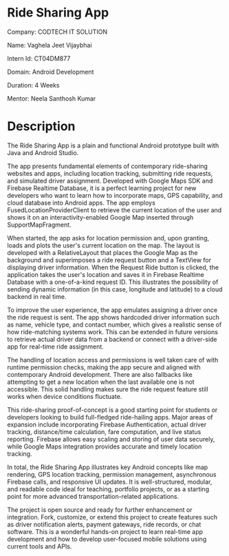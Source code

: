 # Ride Sharing App

Company: CODTECH IT SOLUTION

Name: Vaghela Jeet Vijaybhai

Intern Id: CT04DM877

Domain: Android Development

Duration: 4 Weeks 

Mentor: Neela Santhosh Kumar

# Description 

The Ride Sharing App is a plain and functional Android prototype built with Java and Android Studio. 

The app presents fundamental elements of contemporary ride-sharing websites and apps, including location tracking, submitting ride requests, and simulated driver assignment. Developed with Google Maps SDK and Firebase Realtime Database, it is a perfect learning project for new developers who want to learn how to incorporate maps, GPS capability, and cloud database into Android apps. The app employs FusedLocationProviderClient to retrieve the current location of the user and shows it on an interactivity-enabled Google Map inserted through SupportMapFragment.

When started, the app asks for location permission and, upon granting, loads and plots the user's current location on the map. The layout is developed with a RelativeLayout that places the Google Map as the background and superimposes a ride request button and a TextView for displaying driver information. When the Request Ride button is clicked, the application takes the user's location and saves it in Firebase Realtime Database with a one-of-a-kind request ID. This illustrates the possibility of sending dynamic information (in this case, longitude and latitude) to a cloud backend in real time.

To improve the user experience, the app emulates assigning a driver once the ride request is sent. The app shows hardcoded driver information such as name, vehicle type, and contact number, which gives a realistic sense of how ride-matching systems work. This can be extended in future versions to retrieve actual driver data from a backend or connect with a driver-side app for real-time ride assignment.

The handling of location access and permissions is well taken care of with runtime permission checks, making the app secure and aligned with contemporary Android development. There are also fallbacks like attempting to get a new location when the last available one is not accessible. This solid handling makes sure the ride request feature still works when device conditions fluctuate.

This ride-sharing proof-of-concept is a good starting point for students or developers looking to build full-fledged ride-hailing apps. Major areas of expansion include incorporating Firebase Authentication, actual driver tracking, distance/time calculation, fare computation, and live status reporting. Firebase allows easy scaling and storing of user data securely, while Google Maps integration provides accurate and timely location tracking.

In total, the Ride Sharing App illustrates key Android concepts like map rendering, GPS location tracking, permission management, asynchronous Firebase calls, and responsive UI updates. It is well-structured, modular, and readable code ideal for teaching, portfolio projects, or as a starting point for more advanced transportation-related applications.

The project is open source and ready for further enhancement or integration. Fork, customize, or extend this project to create features such as driver notification alerts, payment gateways, ride records, or chat software. This is a wonderful hands-on project to learn real-time app development and how to develop user-focused mobile solutions using current tools and APIs.
